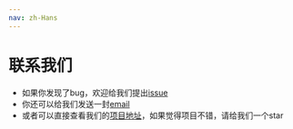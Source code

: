 ```yaml
---
nav: zh-Hans
---
```


# 联系我们
* 如果你发现了bug，欢迎给我们提出[issue](https://github.com/dongyuanxin/onebook/issues)
* 你还可以给我们发送一封[email](yuanxin.me@gmail.com)
* 或者可以直接查看我们的[项目地址](https://github.com/dongyuanxin/onebook)，如果觉得项目不错，请给我们一个star